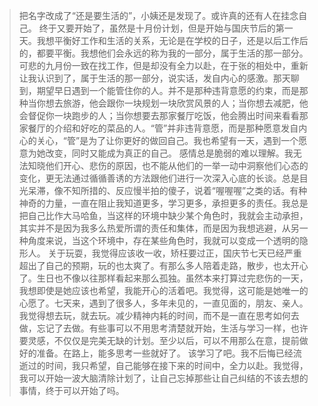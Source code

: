 > 把名字改成了“还是要生活的”，小姨还是发现了。或许真的还有人在挂念自己。 终于又要开始了，虽然是十月份计划，但是开始与国庆节后的第一天。我想平衡好工作和生活的关系，无论是在学校的日子，还是以后工作后的，都要平衡。我想他们会永远的称为我的一部分，属于生活的那一部分。
> 可悲的九月份一致在找工作，但是却没有全力以赴，在于张的相处中，重新让我认识到了，属于生活的那一部分，说实话，发自内心的感激。那天聊到，期望早日遇到一个能管住你的人。并不是那种违背意愿的约束，而是那种当你想去旅游，他会跟你一块规划一块欣赏风景的人；当你想去减肥，他会督促你一块跑步的人；当你想要去那家餐厅吃饭，他会腾出时间来看看那家餐厅的介绍和好吃的菜品的人。“管”并非违背意愿，而是那种愿意发自内心的关心，“管”是为了让你更好的做回自己。我也希望有一天，遇到一个愿意为她改变，同时又能成为真正的自己。
> 感情总是脆弱的难以理解。我无法知晓他们开心、悲伤的原因，也不能从他们的一举一动中洞察他们心态的变化，更无法通过循循善诱的方法跟他们进行一次深入心底的长谈。总是目光呆滞，像不知所措的、反应慢半拍的傻子，说着“喔喔喔”之类的话。有种神奇的力量，一直在阻止我知道更多，学习更多，承担更多的责任。我总是把自己比作大马哈鱼，当这样的环境中缺少某个角色时，我就会主动承担，其实并不是因为我多么热爱所谓的责任和集体，而是因为我想逃避，从另一种角度来说，当这个环境中，存在某些角色时，我就可以变成一个透明的隐形人。
> 关于玩耍，我觉得应该收一收，矫枉要过正，国庆节七天已经严重超出了自己的预期，玩的也太爽了。有那么多人陪着走路，散步，也太开心了。生日也不像以往那样看起来那么孤独。虽然本来打算过完悲伤的一天，我想即使是她应该也希望，我能开心的活着吧。我觉得，这可能是她唯一的心愿了。七天来，遇到了很多人，多年未见的，一直见面的，朋友、亲人。我觉得想去玩，就去玩。减少精神内耗的时间，而不是一直在思考如何去做，忘记了去做。有些事可以不用思考清楚就开始，生活与学习一样，也许要灵感，不仅仅是完美无缺的计划。至少以后，可以不用那么在意，提前做好的准备。在路上，能多思考一些就好了。
> 该学习了吧。我不后悔已经流逝过的时间，我只希望，自己能够在接下来的时间中，全力以赴。我觉得，我可以开始一波大脑清除计划了，让自己忘掉那些让自己纠结的不该去想的事情，终于可以开始了吗。



